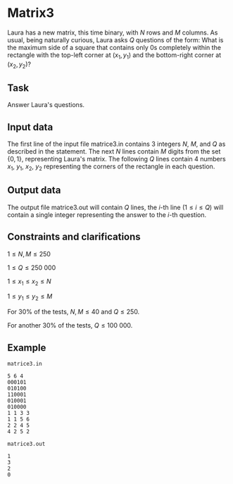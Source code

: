 # Matrix3

Laura has a new matrix, this time binary, with $N$ rows and $M$ columns. As usual, being naturally curious, Laura asks $Q$ questions of the form: What is the maximum side of a square that contains only $0$s completely within the rectangle with the top-left corner at $(x_1, y_1)$ and the bottom-right corner at $(x_2, y_2)$?

## Task

Answer Laura's questions.

## Input data

The first line of the input file matrice3.in contains 3 integers $N$, $M$, and $Q$ as described in the statement. The next $N$ lines contain $M$ digits from the set $\{0, 1\}$, representing Laura's matrix. The following $Q$ lines contain 4 numbers $x_1$, $y_1$, $x_2$, $y_2$ representing the corners of the rectangle in each question.

## Output data

The output file matrice3.out will contain $Q$ lines, the $i$-th line $(1 \leq i \leq Q)$ will contain a single integer representing the answer to the $i$-th question.

## Constraints and clarifications

$1 \leq N, M \leq 250$

$1 \leq Q \leq 250\ 000$

$1 \leq x_1 \leq x_2 \leq N$

$1 \leq y_1 \leq y_2 \leq M$

For $30\%$ of the tests, $N, M \leq 40$ and $Q \leq 250$.

For another $30\%$ of the tests, $Q \leq 100\ 000$.

## Example

`matrice3.in`
```
5 6 4 
000101 
010100 
110001 
010001 
010000 
1 1 3 3 
1 1 5 6 
2 2 4 5 
4 2 5 2
```

`matrice3.out`
```
1 
3 
2 
0
```